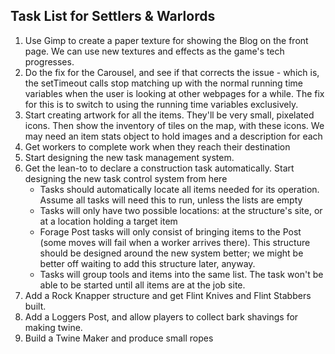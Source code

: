 ## Task List for Settlers & Warlords

1.  Use Gimp to create a paper texture for showing the Blog on the front page. We can use new textures and effects as the game's tech progresses.
2.  Do the fix for the Carousel, and see if that corrects the issue - which is, the setTimeout calls stop matching up with the normal running time variables when the user is looking at other webpages for a while. The fix for this is to switch to using the running time variables exclusively.
3.  Start creating artwork for all the items. They'll be very small, pixelated icons. Then show the inventory of tiles on the map, with these icons. We may need an item stats object to hold images and a description for each
4.  Get workers to complete work when they reach their destination
5.  Start designing the new task management system.
6.  Get the lean-to to declare a construction task automatically. Start designing the new task control system from here
    -   Tasks should automatically locate all items needed for its operation. Assume all tasks will need this to run, unless the lists are empty
    -   Tasks will only have two possible locations: at the structure's site, or at a location holding a target item
    -   Forage Post tasks will only consist of bringing items to the Post (some moves will fail when a worker arrives there). This structure should be designed around the new system better; we might be better off waiting to add this structure later, anyway.
    -   Tasks will group tools and items into the same list. The task won't be able to be started until all items are at the job site.
7.  Add a Rock Knapper structure and get Flint Knives and Flint Stabbers built.
8.  Add a Loggers Post, and allow players to collect bark shavings for making twine.
9.  Build a Twine Maker and produce small ropes
